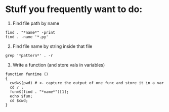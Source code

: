 # Stuff you frequently want to do:

1. Find file path by name
```
find . "*name*" -print
find . -name '*.py'
```

2. Find file name by string inside that file 
```
grep '*pattern*' . -r
```

3. Write a function (and store vals in variables)
```
function funtime ()
{
  cwd=$(pwd) # <- capture the output of one func and store it in a var
  cd / ;
  fun=$(find . "*name*")[1];
  echo $fun;
  cd $cwd;
}
```
